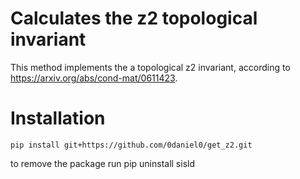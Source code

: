 # Calculates the z2 topological invariant

This method implements the a topological z2 invariant, according to
https://arxiv.org/abs/cond-mat/0611423.

# Installation

    pip install git+https://github.com/0daniel0/get_z2.git
    
    
to remove the package run
pip uninstall sisld
